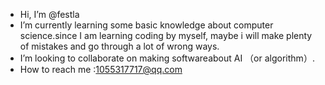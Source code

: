- Hi, I’m @festla
- I’m currently learning some basic knowledge about computer science.since I am learning coding by myself, maybe i will make plenty of mistakes and go through a lot of wrong ways. 
- I’m looking to collaborate on making softwareabout AI （or algorithm）.
- How to reach me :1055317717@qq.com

<!---
festla/festla is a ✨ special ✨ repository because its `README.md` (this file) appears on your GitHub profile.
You can click the Preview link to take a look at your changes.
--->
